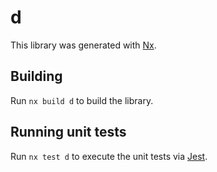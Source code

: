 # d

This library was generated with [Nx](https://nx.dev).

## Building

Run `nx build d` to build the library.

## Running unit tests

Run `nx test d` to execute the unit tests via [Jest](https://jestjs.io).
